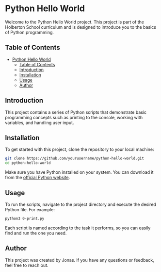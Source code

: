 # Python Hello World

Welcome to the Python Hello World project. This project is part of the Holberton School curriculum and is designed to introduce you to the basics of Python programming.

## Table of Contents

- [Python Hello World](#python-hello-world)
  - [Table of Contents](#table-of-contents)
  - [Introduction](#introduction)
  - [Installation](#installation)
  - [Usage](#usage)
  - [Author](#author)

## Introduction

This project contains a series of Python scripts that demonstrate basic programming concepts such as printing to the console, working with variables, and handling user input.

## Installation

To get started with this project, clone the repository to your local machine:

```bash
git clone https://github.com/yourusername/python-hello-world.git
cd python-hello-world
```

Make sure you have Python installed on your system. You can download it from the [official Python website](https://www.python.org/downloads/).

## Usage

To run the scripts, navigate to the project directory and execute the desired Python file. For example:

```bash
python3 0-print.py
```

Each script is named according to the task it performs, so you can easily find and run the one you need.

## Author

This project was created by Jonas. If you have any questions or feedback, feel free to reach out.
